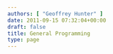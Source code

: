 ```yaml
---
authors: [ "Geoffrey Hunter" ]
date: 2011-09-15 07:32:04+00:00
draft: false
title: General Programming
type: page
---
```

